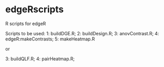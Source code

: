 # edgeRscripts
R scripts for edgeR

Scripts to be used:
1: buildDGE.R;
2: buildDesign.R;
3: anovContrast.R;
4: edgeR:makeContrasts;
5: makeHeatmap.R

or

3: buildQLF.R;
4: pairHeatmap.R;
